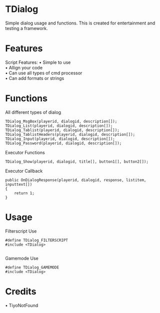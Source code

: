 # TDialog
Simple dialog usage and functions.
This is created for entertainment and testing a 
framework.

# Features
Script Features:
    • Simple to use                
  • Allign your code                       
  • Can use all types of cmd processor                    
  • Can add formats or strings

# Functions
All different types of dialog
```pawn
TDialog_MsgBox(playerid, dialogid, description[]);
TDialog_List(playerid, dialogid, description[]);
TDialog_Tablist(playerid, dialogid, description[]);
TDialog_TablistHeaders(playerid, dialogid, description[]);
TDialog_Input(playerid, dialogid, description[]);
TDialog_Password(playerid, dialogid, description[]);
```

Executor Functions
```pawn
TDialog_Show(playerid, dialogid, title[], button1[], button2[]);
```
Executor Callback
```pawn
public OnDialogResponse(playerid, dialogid, response, listitem, inputtext[])
{
    return 1;
}
```
# Usage
Filterscript Use
```pawn
#define TDialog_FILTERSCRIPT
#include <TDialog>


```
Gamemode Use
```pawn
#define TDialog_GAMEMODE
#include <TDialog>
```


# Credits
  • TiyoNotFound
